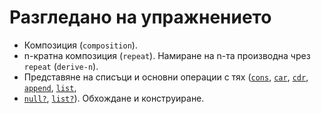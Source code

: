 Разгледано на упражнението
==========================

* Композиция (`composition`).
* n-кратна композиция (`repeat`). Намиране на n-та производна чрез `repeat` (`derive-n`).
* Представяне на списъци и основни операции с тях ([`cons`](http://www.schemers.org/Documents/Standards/R5RS/HTML/r5rs-Z-H-9.html#%_idx_390), [`car`](http://www.schemers.org/Documents/Standards/R5RS/HTML/r5rs-Z-H-9.html#%_idx_392), [`cdr`](http://www.schemers.org/Documents/Standards/R5RS/HTML/r5rs-Z-H-9.html#%_idx_396), [`append`](http://www.schemers.org/Documents/Standards/R5RS/HTML/r5rs-Z-H-9.html#%_idx_420), [`list`](http://www.schemers.org/Documents/Standards/R5RS/HTML/r5rs-Z-H-9.html#%_idx_416),
* [`null?`](http://www.schemers.org/Documents/Standards/R5RS/HTML/r5rs-Z-H-9.html#%_idx_410), [`list?`](http://www.schemers.org/Documents/Standards/R5RS/HTML/r5rs-Z-H-9.html#%_idx_414)). Обхождане и конструиране.
